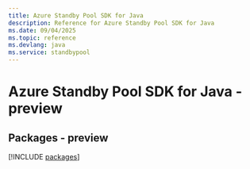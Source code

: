 ```yaml
---
title: Azure Standby Pool SDK for Java
description: Reference for Azure Standby Pool SDK for Java
ms.date: 09/04/2025
ms.topic: reference
ms.devlang: java
ms.service: standbypool
---
```

# Azure Standby Pool SDK for Java - preview
## Packages - preview
[!INCLUDE [packages](standby-pool-index.md)]